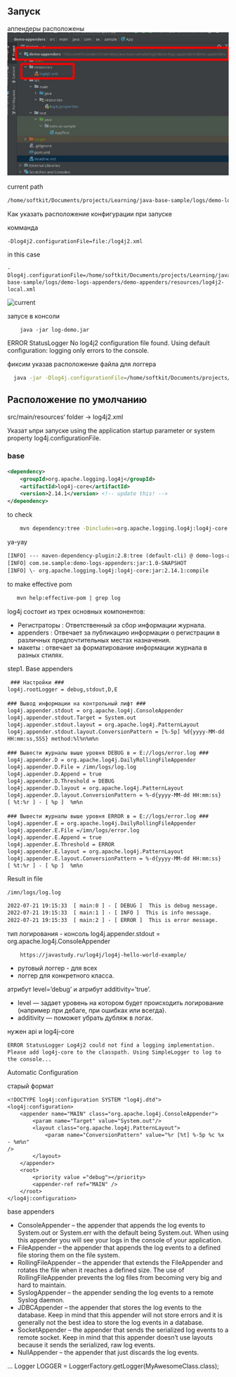 

## Запуск 
аппендеры расположены
![current](assets/appeders.jpg)

current path 
```bash
/home/softkit/Documents/projects/Learning/java-base-sample/logs/demo-logs-appenders/demo-appenders/resources
```
Как указать расположение конфигурации при запуске 

комманда 
```
-Dlog4j2.configurationFile=file:/log4j2.xml
```

in this case 
```properties
-Dlog4j.configurationFile=/home/softkit/Documents/projects/Learning/java-base-sample/logs/demo-logs-appenders/demo-appenders/resources/log4j2-local.xml
```
![current](assets/startutup.jpg)



запусе в консоли
```
    java -jar log-demo.jar
```
ERROR StatusLogger No log4j2 configuration file found. Using default configuration: logging only errors to the console.

фиксим указав расположение файла для логгера 
```bash
  java -jar -Dlog4j.configurationFile=/home/softkit/Documents/projects/Learning/java-base-sample/logs/demo-logs-appenders/demo-appenders/resources/log4j2-local.xml log-demo.jar 
```



## Расположение по умолчанию 
src/main/resources‘ folder -> log4j2.xml

Указат ьпри запуске 
using the application startup parameter or system property log4j.configurationFile.


### base 
```xml
<dependency>
    <groupId>org.apache.logging.log4j</groupId>
    <artifactId>log4j-core</artifactId>
    <version>2.14.1</version> <!-- update this! -->
</dependency>
```
to check
```bash
    mvn dependency:tree -Dincludes=org.apache.logging.log4j:log4j-core
```
ya-yay
````xml
[INFO] --- maven-dependency-plugin:2.8:tree (default-cli) @ demo-logs-appenders ---
[INFO] com.se.sample:demo-logs-appenders:jar:1.0-SNAPSHOT
[INFO] \- org.apache.logging.log4j:log4j-core:jar:2.14.1:compile
````

to make effective pom
```xml
   mvn help:effective-pom | grep log
```

log4j состоит из трех основных компонентов:
  * Регистраторы : Ответственный за сбор информации журнала.
  * appenders : Отвечает за публикацию информации о регистрации в различных предпочтительных местах назначения.
  * макеты : отвечает за форматирование информации журнала в разных стилях.

step1. Base appenders 
```properties
 ### Настройки ###
log4j.rootLogger = debug,stdout,D,E

### Вывод информации на контрольный лифт ###
log4j.appender.stdout = org.apache.log4j.ConsoleAppender
log4j.appender.stdout.Target = System.out
log4j.appender.stdout.layout = org.apache.log4j.PatternLayout
log4j.appender.stdout.layout.ConversionPattern = [%-5p] %d{yyyy-MM-dd HH:mm:ss,SSS} method:%l%n%m%n

### Вывести журналы выше уровня DEBUG в = E://logs/error.log ###
log4j.appender.D = org.apache.log4j.DailyRollingFileAppender
log4j.appender.D.File = /imn/logs/log.log
log4j.appender.D.Append = true
log4j.appender.D.Threshold = DEBUG
log4j.appender.D.layout = org.apache.log4j.PatternLayout
log4j.appender.D.layout.ConversionPattern = %-d{yyyy-MM-dd HH:mm:ss}  [ %t:%r ] - [ %p ]  %m%n

### Вывести журналы выше уровня ERROR в = E://logs/error.log ###
log4j.appender.E = org.apache.log4j.DailyRollingFileAppender
log4j.appender.E.File =/imn/logs/error.log
log4j.appender.E.Append = true
log4j.appender.E.Threshold = ERROR
log4j.appender.E.layout = org.apache.log4j.PatternLayout
log4j.appender.E.layout.ConversionPattern = %-d{yyyy-MM-dd HH:mm:ss}  [ %t:%r ] - [ %p ]  %m%n
```

Result in file 
```path
/imn/logs/log.log
```
```txt
2022-07-21 19:15:33  [ main:0 ] - [ DEBUG ]  This is debug message.
2022-07-21 19:15:33  [ main:1 ] - [ INFO ]  This is info message.
2022-07-21 19:15:33  [ main:2 ] - [ ERROR ]  This is error message.

```
тип логирования - консоль
log4j.appender.stdout = org.apache.log4j.ConsoleAppender 


```
    https://javastudy.ru/log4j/log4j-hello-world-example/
```

- рутовый логгер - для всех 
- логгер для конкретного класса.

атрибут level=’debug’ и атрибут additivity=’true’.
* level — задает уровень на котором будет происходить логирование (например при дебаге, при ошибках или всегда).
* additivity — поможет убрать дубляж в логах. 

нужен api и log4j-core
```
ERROR StatusLogger Log4j2 could not find a logging implementation. Please add log4j-core to the classpath. Using SimpleLogger to log to the console...
```

Automatic Configuration


старый формат
```properties
<!DOCTYPE log4j:configuration SYSTEM "log4j.dtd">
<log4j:configuration>
    <appender name="MAIN" class="org.apache.log4j.ConsoleAppender">
        <param name="Target" value="System.out"/>
        <layout class="org.apache.log4j.PatternLayout">
            <param name="ConversionPattern" value="%r [%t] %-5p %c %x - %m%n" 
/>
        </layout>
    </appender>
    <root>
        <priority value ="debug"></priority>
        <appender-ref ref="MAIN" />
    </root>
</log4j:configuration>
```

base appenders

* ConsoleAppender – the appender that appends the log events to System.out or System.err with the default being System.out. When using this appender you will see your logs in the console of your application.
* FileAppender – the appender that appends the log events to a defined file storing them on the file system.
* RollingFileAppender – the appender that extends the FileAppender and rotates the file when it reaches a defined size. The use of RollingFileAppender prevents the log files from becoming very big and hard to maintain.
* SyslogAppender – the appender sending the log events to a remote Syslog daemon.
* JDBCAppender – the appender that stores the log events to the database. Keep in mind that this appender will not store errors and it is generally not the best idea to store the log events in a database.
* SocketAppender – the appender that sends the serialized log events to a remote socket. Keep in mind that this appender doesn’t use layouts because it sends the serialized, raw log events.
* NullAppender – the appender that just discards the log events.
 

... Logger LOGGER = LoggerFactory.getLogger(MyAwesomeClass.class);